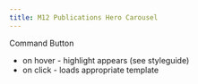 ```yaml
---
title: M12 Publications Hero Carousel
---
```


Command Button

- on hover - highlight appears (see styleguide)
- on click - loads appropriate template

